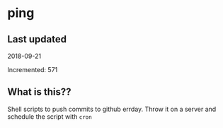 # ping

## Last updated
2018-09-21

Incremented: 571

## What is this??
Shell scripts to push commits to github errday. Throw it on a server and schedule the script with `cron`
